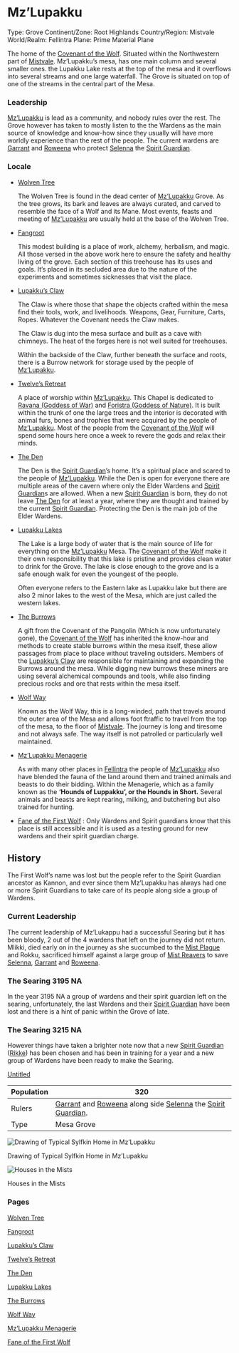 # Mz’Lupakku

Type: Grove
Continent/Zone: Root Highlands
Country/Region: Mistvale
World/Realm: Fellintra
Plane: Prime Material Plane

The home of the [Covenant of the Wolf](Covenant%20of%20the%20Wolf%2012575a22781a80d99e01f30949cd5c3f.md). Situated within the Northwestern part of [Mistvale](Mistvale%2012475a22781a808a86d7ea4e1bdc406a.md). Mz’Lupakku’s mesa, has one main column and several smaller ones. the Lupakku Lake rests at the top of the mesa and it overflows into several streams and one large waterfall. The Grove is situated on top of one of the streams in the central part of the Mesa.

### Leadership

[Mz’Lupakku](Mz%E2%80%99Lupakku%2012575a22781a8030a6b3ef34e94fc9b3.md) is lead as a community, and nobody rules over the rest. The Grove however has taken to mostly listen to the the Wardens as the main source of knowledge and know-how since they usually will have more worldly experience than the rest of the people. The current wardens are [Garrant](Garrant%2012675a22781a807f99dafeee9925d29f.md) and [Roweena](Roweena%2012675a22781a808f8e0adc412c44b8ca.md) who protect [Selenna](Selenna%2012675a22781a80b59af9fe7de88b8c3b.md) the [Spirit Guardian](Spirit%20Guardian%2012475a22781a808d9aa0c2bac0158cad.md). 

### Locale

- [Wolven Tree](Wolven%20Tree%2012675a22781a809d9633c36e83806e1a.md)
    
    
    The Wolven Tree is found in the dead center of [Mz’Lupakku](Mz%E2%80%99Lupakku%2012575a22781a8030a6b3ef34e94fc9b3.md) Grove. As the tree grows, its bark and leaves are always curated, and carved to resemble the face of a Wolf and its Mane. Most events, feasts and meeting of [Mz’Lupakku](Mz%E2%80%99Lupakku%2012575a22781a8030a6b3ef34e94fc9b3.md) are usually held at the base of the Wolven Tree.
    
- [Fangroot](Fangroot%2012675a22781a80fea1c9ce4d74ef38d3.md)
    
    
    This modest building is a place of work, alchemy, herbalism, and magic. All those versed in the above work here to ensure the safety and healthy living of the grove. Each section of this treehouse has its uses and goals. It’s placed in its secluded area due to the nature of the experiments and sometimes sicknesses that visit the place. 
    
- [Lupakku’s Claw](Lupakku%E2%80%99s%20Claw%2012675a22781a80a78ccfc343d56a51de.md)
    
    
    The Claw is where those that shape the objects crafted within the mesa find their tools, work, and livelihoods. Weapons, Gear, Furniture, Carts, Ropes. Whatever the Covenant needs the Claw makes. 
    
    The Claw is dug into the mesa surface and built as a cave with chimneys. The heat of the forges here is not well suited for treehouses.
    
    Within the backside of the Claw, further beneath the surface and roots, there is a Burrow network for storage used by the people of [Mz’Lupakku](Mz%E2%80%99Lupakku%2012575a22781a8030a6b3ef34e94fc9b3.md). 
    
- [Twelve’s Retreat](Twelve%E2%80%99s%20Retreat%2012675a22781a807ebf8dcb8069a4399e.md)
    
    
    A place of worship within [Mz’Lupakku](Mz%E2%80%99Lupakku%2012575a22781a8030a6b3ef34e94fc9b3.md). This Chapel is dedicated to [Ravana (Goddess of War)](Ravana%20(Goddess%20of%20War)%20ef885dcf2dac40bd934703daa3d8b6aa.md) and [Foristra (Goddess of Nature)](Foristra%20(Goddess%20of%20Nature)%20228c4ae2b832446cbf62058bf1fbcb16.md). It is built within the trunk of one the large trees and the interior is decorated with animal furs, bones and trophies that were acquired by the people of [Mz’Lupakku](Mz%E2%80%99Lupakku%2012575a22781a8030a6b3ef34e94fc9b3.md). Most of the people from the [Covenant of the Wolf](Covenant%20of%20the%20Wolf%2012575a22781a80d99e01f30949cd5c3f.md) will spend some hours here once a week to revere the gods and relax their minds.
    
- [The Den](The%20Den%2012675a22781a80a596c8ecd59225cd95.md)
    
    
    The Den is the [Spirit Guardian](Spirit%20Guardian%2012475a22781a808d9aa0c2bac0158cad.md)’s home. It’s a spiritual place and scared to the people of [Mz’Lupakku](Mz%E2%80%99Lupakku%2012575a22781a8030a6b3ef34e94fc9b3.md). While the Den is open for everyone there are multiple areas of the cavern where only the Elder Wardens and [Spirit Guardian](Spirit%20Guardian%2012475a22781a808d9aa0c2bac0158cad.md)s are allowed. When a new [Spirit Guardian](Spirit%20Guardian%2012475a22781a808d9aa0c2bac0158cad.md) is born, they do not leave [The Den](The%20Den%2012675a22781a80a596c8ecd59225cd95.md) for at least a year, where they are thought and trained by the current [Spirit Guardian](Spirit%20Guardian%2012475a22781a808d9aa0c2bac0158cad.md). Protecting the Den is the main job of the Elder Wardens.
    
- [Lupakku Lakes](Lupakku%20Lakes%2012675a22781a805ebfe8c52fefb40553.md)
    
    
    The Lake is a large body of water that is the main source of life for everything on the [Mz’Lupakku](Mz%E2%80%99Lupakku%2012575a22781a8030a6b3ef34e94fc9b3.md) Mesa. The [Covenant of the Wolf](Covenant%20of%20the%20Wolf%2012575a22781a80d99e01f30949cd5c3f.md) make it their own responsibility that this lake is pristine and provides clean water to drink for the Grove. The lake is close enough to the grove and is a safe enough walk for even the youngest of the people. 
    
    Often everyone refers to the Eastern lake as Lupakku lake but there are also 2 minor lakes to the west of the Mesa, which are just called the western lakes.
    
- [The Burrows](The%20Burrows%2012975a22781a805a8071cbb15331cfb6.md)
    
    
    A gift from the Covenant of the Pangolin (Which is now unfortunately gone), the [Covenant of the Wolf](Covenant%20of%20the%20Wolf%2012575a22781a80d99e01f30949cd5c3f.md) has inherited the know-how and methods to create stable burrows within the mesa itself, these allow passages from place to place without traveling outsiders. Members of the [Lupakku’s Claw](Lupakku%E2%80%99s%20Claw%2012675a22781a80a78ccfc343d56a51de.md) are responsible for maintaining and expanding the Burrows around the mesa. While digging new burrows these miners are using several alchemical compounds and tools, while also finding precious rocks and ore that rests within the mesa itself.
    
- [Wolf Way](Wolf%20Way%2012d75a22781a80e2bc34dfb9b12b50eb.md)
    
    
    Known as the Wolf Way, this is a long-winded, path that travels around the outer area of the Mesa and allows foot ftraffic to travel from the top of the mesa, to the floor of [Mistvale](Mistvale%2012475a22781a808a86d7ea4e1bdc406a.md). The journey is long and tiresome and not always safe. The way itself is not patrolled or particularly well maintained. 
    
- [Mz’Lupakku Menagerie](Mz%E2%80%99Lupakku%20Menagerie%2013375a22781a8080a739fcaaf7ddc8f4.md)
    
    
    As with many other places in [Fellintra](Fellintra%208a284461caa445f9a1c30e2b1477f45e.md) the people of [Mz’Lupakku](Mz%E2%80%99Lupakku%2012575a22781a8030a6b3ef34e94fc9b3.md) also have blended the fauna of the land around them and trained animals and beasts to do their bidding. Within the Menagerie, which as a family known as the **‘Hounds of Luppakku’, or the Hounds in Short.** Several animals and beasts are kept rearing, milking, and butchering but also trained for hunting.
    
- [Fane of the First Wolf](Fane%20of%20the%20First%20Wolf%2012e75a22781a802fa04beb2cdf05d9a1.md) : Only Wardens and Spirit guardians know that this place is still accessible and it is used as a testing ground for new wardens and their spirit guardian charge.

## History

The First Wolf’s name was lost but the people refer to the Spirit Guardian ancestor as Kannon, and ever since them Mz’Lupakku has always had one or more Spirit Guardians to take care of its people along side a group of Wardens.

### Current Leadership

The current leadership of Mz’Lukappu had a successful  Searing but it has been bloody, 2 out of the 4 wardens that left on the journey did not return. Mlikki, died early on in the journey as she succumbed to the [Mist Plague](https://www.notion.so/Mist-Plague-12675a22781a808fa847f212f7cba311?pvs=21) and Rokku, sacrificed himself against a large group of [Mist Reavers](Mist%20Reavers%2012675a22781a804688afeb5bf58646da.md)  to save [Selenna](Selenna%2012675a22781a80b59af9fe7de88b8c3b.md), [Garrant](Garrant%2012675a22781a807f99dafeee9925d29f.md) and [Roweena](Roweena%2012675a22781a808f8e0adc412c44b8ca.md). 

### The Searing 3195 NA

In the year 3195 NA a group of wardens and their spirit guardian left on the searing, unfortunately, the last Wardens and their [Spirit Guardian](Spirit%20Guardian%2012475a22781a808d9aa0c2bac0158cad.md) have been lost and there is a hint of panic within the Grove of late. 

### The Searing 3215 NA

However things have taken a brighter note now that a new [Spirit Guardian](Spirit%20Guardian%2012475a22781a808d9aa0c2bac0158cad.md) ([Rikke](Rikke%2012675a22781a80cb873bf31799672d1f.md)) has been chosen and has been in training for a year and a new group of Wardens have been ready to make the Searing.

[Untitled](Untitled%2013375a22781a800bab2af53890d8ffab.csv)

| Population | 320 |
| --- | --- |
| Rulers | [Garrant](Garrant%2012675a22781a807f99dafeee9925d29f.md) and [Roweena](Roweena%2012675a22781a808f8e0adc412c44b8ca.md) along side [Selenna](Selenna%2012675a22781a80b59af9fe7de88b8c3b.md) the [Spirit Guardian](Spirit%20Guardian%2012475a22781a808d9aa0c2bac0158cad.md). |
| Type | Mesa Grove |

![Drawing of Typical Sylfkin Home in Mz’Lupakku](image%2012.png)

Drawing of Typical Sylfkin Home in Mz’Lupakku

![Houses in the Mists](image%2013.png)

Houses in the Mists

### Pages

[Wolven Tree](Wolven%20Tree%2012675a22781a809d9633c36e83806e1a.md)

[Fangroot](Fangroot%2012675a22781a80fea1c9ce4d74ef38d3.md)

[Lupakku’s Claw](Lupakku%E2%80%99s%20Claw%2012675a22781a80a78ccfc343d56a51de.md)

[Twelve’s Retreat](Twelve%E2%80%99s%20Retreat%2012675a22781a807ebf8dcb8069a4399e.md)

[The Den](The%20Den%2012675a22781a80a596c8ecd59225cd95.md)

[Lupakku Lakes](Lupakku%20Lakes%2012675a22781a805ebfe8c52fefb40553.md)

[The Burrows](The%20Burrows%2012975a22781a805a8071cbb15331cfb6.md)

[Wolf Way](Wolf%20Way%2012d75a22781a80e2bc34dfb9b12b50eb.md)

[Mz’Lupakku Menagerie](Mz%E2%80%99Lupakku%20Menagerie%2013375a22781a8080a739fcaaf7ddc8f4.md)

[Fane of the First Wolf](Fane%20of%20the%20First%20Wolf%2012e75a22781a802fa04beb2cdf05d9a1.md)